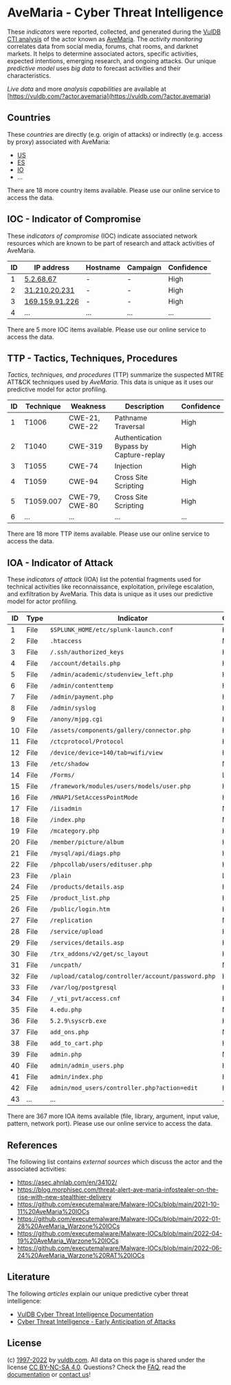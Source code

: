 # AveMaria - Cyber Threat Intelligence

These _indicators_ were reported, collected, and generated during the [VulDB CTI analysis](https://vuldb.com/?kb.cti) of the actor known as [AveMaria](https://vuldb.com/?actor.avemaria). The _activity monitoring_ correlates data from social media, forums, chat rooms, and darknet markets. It helps to determine associated actors, specific activities, expected intentions, emerging research, and ongoing attacks. Our unique _predictive model_ uses _big data_ to forecast activities and their characteristics.

_Live data_ and more _analysis capabilities_ are available at [https://vuldb.com/?actor.avemaria](https://vuldb.com/?actor.avemaria)

## Countries

These _countries_ are directly (e.g. origin of attacks) or indirectly (e.g. access by proxy) associated with AveMaria:

* [US](https://vuldb.com/?country.us)
* [ES](https://vuldb.com/?country.es)
* [IO](https://vuldb.com/?country.io)
* ...

There are 18 more country items available. Please use our online service to access the data.

## IOC - Indicator of Compromise

These _indicators of compromise_ (IOC) indicate associated network resources which are known to be part of research and attack activities of AveMaria.

ID | IP address | Hostname | Campaign | Confidence
-- | ---------- | -------- | -------- | ----------
1 | [5.2.68.67](https://vuldb.com/?ip.5.2.68.67) | - | - | High
2 | [31.210.20.231](https://vuldb.com/?ip.31.210.20.231) | - | - | High
3 | [169.159.91.226](https://vuldb.com/?ip.169.159.91.226) | - | - | High
4 | ... | ... | ... | ...

There are 5 more IOC items available. Please use our online service to access the data.

## TTP - Tactics, Techniques, Procedures

_Tactics, techniques, and procedures_ (TTP) summarize the suspected MITRE ATT&CK techniques used by _AveMaria_. This data is unique as it uses our predictive model for actor profiling.

ID | Technique | Weakness | Description | Confidence
-- | --------- | -------- | ----------- | ----------
1 | T1006 | CWE-21, CWE-22 | Pathname Traversal | High
2 | T1040 | CWE-319 | Authentication Bypass by Capture-replay | High
3 | T1055 | CWE-74 | Injection | High
4 | T1059 | CWE-94 | Cross Site Scripting | High
5 | T1059.007 | CWE-79, CWE-80 | Cross Site Scripting | High
6 | ... | ... | ... | ...

There are 18 more TTP items available. Please use our online service to access the data.

## IOA - Indicator of Attack

These _indicators of attack_ (IOA) list the potential fragments used for technical activities like reconnaissance, exploitation, privilege escalation, and exfiltration by AveMaria. This data is unique as it uses our predictive model for actor profiling.

ID | Type | Indicator | Confidence
-- | ---- | --------- | ----------
1 | File | `$SPLUNK_HOME/etc/splunk-launch.conf` | High
2 | File | `.htaccess` | Medium
3 | File | `/.ssh/authorized_keys` | High
4 | File | `/account/details.php` | High
5 | File | `/admin/academic/studenview_left.php` | High
6 | File | `/admin/contenttemp` | High
7 | File | `/admin/payment.php` | High
8 | File | `/admin/syslog` | High
9 | File | `/anony/mjpg.cgi` | High
10 | File | `/assets/components/gallery/connector.php` | High
11 | File | `/ctcprotocol/Protocol` | High
12 | File | `/device/device=140/tab=wifi/view` | High
13 | File | `/etc/shadow` | Medium
14 | File | `/Forms/` | Low
15 | File | `/framework/modules/users/models/user.php` | High
16 | File | `/HNAP1/SetAccessPointMode` | High
17 | File | `/iisadmin` | Medium
18 | File | `/index.php` | Medium
19 | File | `/mcategory.php` | High
20 | File | `/member/picture/album` | High
21 | File | `/mysql/api/diags.php` | High
22 | File | `/phpcollab/users/edituser.php` | High
23 | File | `/plain` | Low
24 | File | `/products/details.asp` | High
25 | File | `/product_list.php` | High
26 | File | `/public/login.htm` | High
27 | File | `/replication` | Medium
28 | File | `/service/upload` | High
29 | File | `/services/details.asp` | High
30 | File | `/trx_addons/v2/get/sc_layout` | High
31 | File | `/uncpath/` | Medium
32 | File | `/upload/catalog/controller/account/password.php` | High
33 | File | `/var/log/postgresql` | High
34 | File | `/_vti_pvt/access.cnf` | High
35 | File | `4.edu.php` | Medium
36 | File | `5.2.9\syscrb.exe` | High
37 | File | `add_ons.php` | Medium
38 | File | `add_to_cart.php` | High
39 | File | `admin.php` | Medium
40 | File | `admin/admin_users.php` | High
41 | File | `admin/index.php` | High
42 | File | `admin/mod_users/controller.php?action=edit` | High
43 | ... | ... | ...

There are 367 more IOA items available (file, library, argument, input value, pattern, network port). Please use our online service to access the data.

## References

The following list contains _external sources_ which discuss the actor and the associated activities:

* https://asec.ahnlab.com/en/34102/
* https://blog.morphisec.com/threat-alert-ave-maria-infostealer-on-the-rise-with-new-stealthier-delivery
* https://github.com/executemalware/Malware-IOCs/blob/main/2021-10-11%20AveMaria%20IOCs
* https://github.com/executemalware/Malware-IOCs/blob/main/2022-01-28%20AveMaria_Warzone%20IOCs
* https://github.com/executemalware/Malware-IOCs/blob/main/2022-04-19%20AveMaria_Warzone%20IOCs
* https://github.com/executemalware/Malware-IOCs/blob/main/2022-06-24%20AveMaria_Warzone%20RAT%20IOCs

## Literature

The following _articles_ explain our unique predictive cyber threat intelligence:

* [VulDB Cyber Threat Intelligence Documentation](https://vuldb.com/?kb.cti)
* [Cyber Threat Intelligence - Early Anticipation of Attacks](https://www.scip.ch/en/?labs.20201022)

## License

(c) [1997-2022](https://vuldb.com/?kb.changelog) by [vuldb.com](https://vuldb.com/?kb.about). All data on this page is shared under the license [CC BY-NC-SA 4.0](https://creativecommons.org/licenses/by-nc-sa/4.0/). Questions? Check the [FAQ](https://vuldb.com/?kb.faq), read the [documentation](https://vuldb.com/?kb) or [contact us](https://vuldb.com/?contact)!
